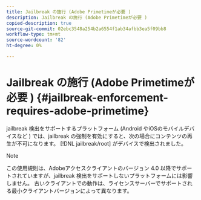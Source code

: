 ```yaml
---
title: Jailbreak の施行 (Adobe Primetimeが必要 )
description: Jailbreak の施行 (Adobe Primetimeが必要 )
copied-description: true
source-git-commit: 02ebc3548a254b2a6554f1ab34afbb3ea5f09bb8
workflow-type: tm+mt
source-wordcount: '82'
ht-degree: 0%

---
```


# Jailbreak の施行 (Adobe Primetimeが必要 ) {#jailbreak-enforcement-requires-adobe-primetime}

jailbreak 検出をサポートするプラットフォーム (Android やiOSのモバイルデバイスなど ) では、jailbreak の強制を有効にすると、次の場合にコンテンツの再生が不可になります。 [!DNL jailbreak/root] がデバイスで検出されました。

>[!NOTE]
>
>この使用規則は、Adobeアクセスクライアントのバージョン 4.0 以降でサポートされていますが、jailbreak 検出をサポートしないプラットフォームには影響しません。 古いクライアントでの動作は、ライセンスサーバーでサポートされる最小クライアントバージョンによって異なります。
